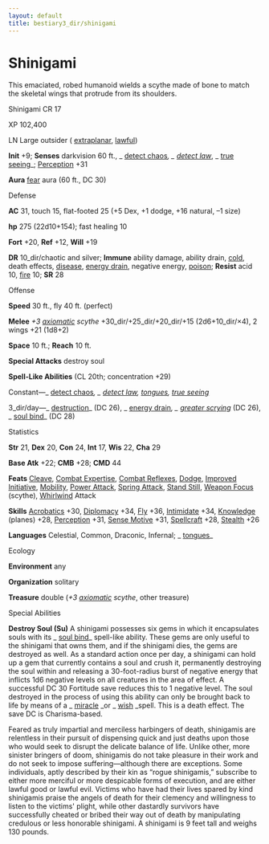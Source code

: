```yaml
---
layout: default
title: bestiary3_dir/shinigami
---
```

# Shinigami

This emaciated, robed humanoid wields a scythe made of bone to match the skeletal wings that protrude from its shoulders.

Shinigami CR 17

XP 102,400

LN Large outsider ( [extraplanar](monsters_dir/creatureTypes#_extraplanar-subtype), [lawful](monsters_dir/creatureTypes#_lawful-subtype))

**Init** +9; **Senses** darkvision 60 ft., _ [detect chaos](spells_dir/detectChaos#_detect-chaos)_, _ [detect law](spells_dir/detectLaw#_detect-law)_, _ [true seeing](spells_dir/trueSeeing#_true-seeing)_; [Perception](skills_dir/perception#_perception) +31

**Aura** [fear](monsters_dir/universalMonsterRules#_fear-(su-or-sp)) aura (60 ft., DC 30)

Defense

**AC** 31, touch 15, flat-footed 25 (+5 Dex, +1 dodge, +16 natural, –1 size)

**hp** 275 (22d10+154); fast healing 10

**Fort** +20, **Ref** +12, **Will** +19

**DR** 10_dir/chaotic and silver; **Immune** ability damage, ability drain, [cold](monsters_dir/creatureTypes#_cold-subtype), death effects, [disease](monsters_dir/universalMonsterRules#_disease-(ex-or-su)), [energy drain](monsters_dir/universalMonsterRules#_energy-drain), negative energy, [poison](monsters_dir/universalMonsterRules#_poison-(ex-or-su)); **Resist** acid 10, [fire](monsters_dir/creatureTypes#_fire-subtype) 10; **SR** 28

Offense

**Speed** 30 ft., fly 40 ft. (perfect)

**Melee** _+3 [axiomatic](magicItems_dir/weapons#_weapons-axiomatic) scythe_ +30_dir/+25_dir/+20_dir/+15 (2d6+10_dir/×4), 2 wings +21 (1d8+2)

**Space** 10 ft.; **Reach** 10 ft.

**Special Attacks** destroy soul

**Spell-Like Abilities** (CL 20th; concentration +29)

Constant—_ [detect chaos](spells_dir/detectChaos#_detect-chaos)_, _ [detect law](spells_dir/detectLaw#_detect-law), [tongues](spells_dir/tongues#_tongues), [true seeing](spells_dir/trueSeeing#_true-seeing)_

3_dir/day—_ [destruction](spells_dir/destruction#_destruction)_ (DC 26), _ [energy drain](spells_dir/energyDrain#_energy-drain)_, _ [greater scrying](spells_dir/scrying#_scrying-greater)_ (DC 26), _ [soul bind](spells_dir/soulBind#_soul-bind)_ (DC 28)

Statistics

**Str** 21, **Dex** 20, **Con** 24, **Int** 17, **Wis** 22, **Cha** 29

**Base Atk** +22; **CMB** +28; **CMD** 44

**Feats** [Cleave](feats#_cleave), [Combat Expertise](feats#_combat-expertise), [Combat Reflexes](feats#_combat-reflexes), [Dodge](feats#_dodge), [Improved Initiative](feats#_improved-initiative), [Mobility](feats#_mobility), [Power Attack](feats#_power-attack), [Spring Attack](feats#_spring-attack), [Stand Still](feats#_stand-still), [Weapon Focus](feats#_weapon-focus) (scythe), [Whirlwind](monsters_dir/universalMonsterRules#_whirlwind) Attack

**Skills** [Acrobatics](skills_dir/acrobatics#_acrobatics) +30, [Diplomacy](skills_dir/diplomacy#_diplomacy) +34, [Fly](skills_dir/fly#_fly) +36, [Intimidate](skills_dir/intimidate#_intimidate) +34, [Knowledge](skills_dir/knowledge#_knowledge) (planes) +28, [Perception](skills_dir/perception#_perception) +31, [Sense Motive](skills_dir/senseMotive#_sense-motive) +31, [Spellcraft](skills_dir/spellcraft#_spellcraft) +28, [Stealth](skills_dir/stealth#_stealth) +26

**Languages** Celestial, Common, Draconic, Infernal; _ [tongues](spells_dir/tongues#_tongues)_

Ecology

**Environment** any

**Organization** solitary

**Treasure** double (_+3 [axiomatic](magicItems_dir/weapons#_weapons-axiomatic) scythe_, other treasure)

Special Abilities

**Destroy Soul (Su)** A shinigami possesses six gems in which it encapsulates souls with its _ [soul bind](spells_dir/soulBind#_soul-bind)_ spell-like ability. These gems are only useful to the shinigami that owns them, and if the shinigami dies, the gems are destroyed as well. As a standard action once per day, a shinigami can hold up a gem that currently contains a soul and crush it, permanently destroying the soul within and releasing a 30-foot-radius burst of negative energy that inflicts 1d6 negative levels on all creatures in the area of effect. A successful DC 30 Fortitude save reduces this to 1 negative level. The soul destroyed in the process of using this ability can only be brought back to life by means of a _ [miracle](spells_dir/miracle#_miracle) _or _ [wish](spells_dir/wish#_wish) _spell. This is a death effect. The save DC is Charisma-based.

Feared as truly impartial and merciless harbingers of death, shinigamis are relentless in their pursuit of dispensing quick and just deaths upon those who would seek to disrupt the delicate balance of life. Unlike other, more sinister bringers of doom, shinigamis do not take pleasure in their work and do not seek to impose suffering—although there are exceptions. Some individuals, aptly described by their kin as “rogue shinigamis,” subscribe to either more merciful or more despicable forms of execution, and are either lawful good or lawful evil. Victims who have had their lives spared by kind shinigamis praise the angels of death for their clemency and willingness to listen to the victims' plight, while other dastardly survivors have successfully cheated or bribed their way out of death by manipulating credulous or less honorable shinigami. A shinigami is 9 feet tall and weighs 130 pounds.

